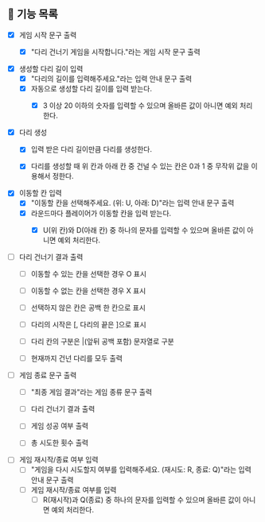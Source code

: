 ## 🚀 기능 목록

- [x] 게임 시작 문구 출력
    - [x] "다리 건너기 게임을 시작합니다."라는 게임 시작 문구 출력


- [x] 생성할 다리 길이 입력
    - [x] "다리의 길이를 입력해주세요."라는 입력 안내 문구 출력
    - [x] 자동으로 생성할 다리 길이를 입력 받는다.
        - [x] 3 이상 20 이하의 숫자를 입력할 수 있으며 올바른 값이 아니면 예외 처리한다.


- [x] 다리 생성
    - [x] 입력 받은 다리 길이만큼 다리를 생성한다.
    - [x] 다리를 생성할 때 위 칸과 아래 칸 중 건널 수 있는 칸은 0과 1 중 무작위 값을 이용해서 정한다.


- [x] 이동할 칸 입력
    - [x] "이동할 칸을 선택해주세요. (위: U, 아래: D)"라는 입력 안내 문구 출력
    - [x] 라운드마다 플레이어가 이동할 칸을 입력 받는다.
        - [x] U(위 칸)와 D(아래 칸) 중 하나의 문자를 입력할 수 있으며 올바른 값이 아니면 예외 처리한다.


- [ ] 다리 건너기 결과 출력
    - [ ] 이동할 수 있는 칸을 선택한 경우 O 표시
    - [ ] 이동할 수 없는 칸을 선택한 경우 X 표시
    - [ ] 선택하지 않은 칸은 공백 한 칸으로 표시
    - [ ] 다리의 시작은 [, 다리의 끝은 ]으로 표시
    - [ ] 다리 칸의 구분은 |(앞뒤 공백 포함) 문자열로 구분
    - [ ] 현재까지 건넌 다리를 모두 출력


- [ ] 게임 종료 문구 출력
    - [ ] "최종 게임 결과"라는 게임 종류 문구 출력
    - [ ] 다리 건너기 결과 출력
    - [ ] 게임 성공 여부 출력
    - [ ] 총 시도한 횟수 출력


- [ ] 게임 재시작/종료 여부 입력
    - [ ] "게임을 다시 시도할지 여부를 입력해주세요. (재시도: R, 종료: Q)"라는 입력 안내 문구 출력
    - [ ] 게임 재시작/종료 여부를 입력
        - [ ] R(재시작)과 Q(종료) 중 하나의 문자를 입력할 수 있으며 올바른 값이 아니면 예외 처리한다.